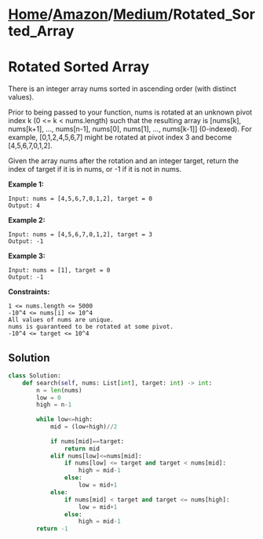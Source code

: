 # [Home](./../../..)/[Amazon](./../..)/[Medium](./..)/Rotated_Sorted_Array
<h1>Rotated Sorted Array</h1>

<p>
There is an integer array nums sorted in ascending order (with distinct values).

Prior to being passed to your function, nums is rotated at an unknown pivot index k (0 <= k < nums.length) such that the resulting array is [nums[k], nums[k+1], ..., nums[n-1], nums[0], nums[1], ..., nums[k-1]] (0-indexed). For example, [0,1,2,4,5,6,7] might be rotated at pivot index 3 and become [4,5,6,7,0,1,2].

Given the array nums after the rotation and an integer target, return the index of target if it is in nums, or -1 if it is not in nums.

</p>

<b>Example 1:</b>

    Input: nums = [4,5,6,7,0,1,2], target = 0
    Output: 4
  
<b>Example 2:</b>

    Input: nums = [4,5,6,7,0,1,2], target = 3
    Output: -1

<b>Example 3:</b>

    Input: nums = [1], target = 0
    Output: -1
 
<b>Constraints:</b>

    1 <= nums.length <= 5000
    -10^4 <= nums[i] <= 10^4
    All values of nums are unique.
    nums is guaranteed to be rotated at some pivot.
    -10^4 <= target <= 10^4


<h2>Solution</h2>

```python
class Solution:
    def search(self, nums: List[int], target: int) -> int:
        n = len(nums)
        low = 0
        high = n-1
        
        while low<=high:
            mid = (low+high)//2
            
            if nums[mid]==target:
                return mid
            elif nums[low]<=nums[mid]:
                if nums[low] <= target and target < nums[mid]:
                    high = mid-1
                else:
                    low = mid+1
            else:
                if nums[mid] < target and target <= nums[high]:
                    low = mid+1
                else:
                    high = mid-1    
        return -1
```
